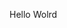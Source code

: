 Hello Wolrd



































































































































































































































































































































































































































































































































































































































































































































































































































































































































































































































































































































































































































































































































































































































































































































































































































































































































































































































































































































































































































































































































































































































































































































































































































































































































































































































































































































































































































































































































































































































































































































































































































































































































































































































































































































































































































































































































































































































































































































































































































































































































































































































































































































































































































































































































































































































































































































































































































































































































































































































































































































































































































































































































































































































































































































































































































































































































































































